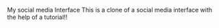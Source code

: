 My social media Interface
This is a clone of a social media interface with the help of a tutorial!!
